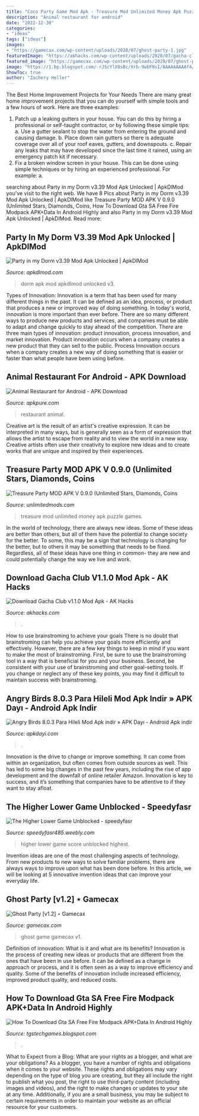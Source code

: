 ```yaml
---
title: "Coco Party Game Mod Apk - Treasure Mod Unlimited Money Apk Puzzle Games"
description: "Animal restaurant for android"
date: "2022-12-30"
categories:
- "ideas"
tags: ["ideas"]
images:
- "https://gamecax.com/wp-content/uploads/2020/07/ghost-party-1.jpg"
featuredImage: "https://akhacks.com/wp-content/uploads/2020/07/gacha-club-mod-apk-756x420.jpg"
featured_image: "https://gamecax.com/wp-content/uploads/2020/07/ghost-party-1.jpg"
image: "https://1.bp.blogspot.com/-rJScYlX8sBc/Xrb-9wbFNsI/AAAAAAAAAf4/QOnBcdaF4dMD_9lqLYaLvLSFfIXJ5Yq4QCK4BGAsYHg/w1200-h630-p-k-no-nu/20200509_180818.png"
ShowToc: true
author: "Zachery Heller"
---
```



The Best Home Improvement Projects for Your Needs
There are many great home improvement projects that you can do yourself with simple tools and a few hours of work. Here are three examples: 
1. Patch up a leaking gutters in your house. You can do this by hiring a professional or self-taught contractor, or by following these simple tips: 
a. Use a gutter sealant to stop the water from entering the ground and causing damage. 
b. Place down rain gutters so there is adequate coverage over all of your roof eaves, gutters, and downspouts. 
c. Repair any leaks that may have developed since the last time it rained, using an emergency patch kit if necessary.
2. Fix a broken window screen in your house. This can be done using simple techniques or by hiring an experienced professional. For example: 
a.

	

		
searching about Party in my Dorm v3.39 Mod Apk Unlocked | ApkDlMod you've visit to the right web. We have 8 Pics about Party in my Dorm v3.39 Mod Apk Unlocked | ApkDlMod like Treasure Party MOD APK V 0.9.0 (Unlimited Stars, Diamonds, Coins, How To Download Gta SA Free Fire Modpack APK+Data In Android Highly and also Party in my Dorm v3.39 Mod Apk Unlocked | ApkDlMod. Read more:
		
    
## Party In My Dorm V3.39 Mod Apk Unlocked | ApkDlMod

<img loading=lazy src="http://www.apkdlmod.com/wp-content/uploads/2017/01/party-in-my-dorm_6.jpg" onerror="this.onerror=null;this.src='https://tse3.mm.bing.net/th?id=OIP.uZSHKPQnGUAMNu9m_It6vwAAAA&amp;pid=15.1';" alt="Party in my Dorm v3.39 Mod Apk Unlocked | ApkDlMod">

_Source: apkdlmod.com_

>dorm apk mod apkdlmod unlocked v3. 

	

Types of Innovation:
Innovation is a term that has been used for many different things in the past. It can be defined as an idea, process, or product that produces a new or improved way of doing something. In today's world, innovation is more important than ever before. There are so many different ways to produce new products and services, and companies must be able to adapt and change quickly to stay ahead of the competition. 
There are three main types of innovation: product innovation, process innovation, and market innovation. Product innovation occurs when a company creates a new product that they can sell to the public. Process Innovation occurs when a company creates a new way of doing something that is easier or faster than what people have been using before.

    
## Animal Restaurant For Android - APK Download

<img loading=lazy src="https://image.winudf.com/v2/image1/ZHJvaWRoYW5nLnR3Z2FtZS5yZXN0YXVyYW50X3NjcmVlbl8xN18xNTcwMjYyMTU0XzA2OA/screen-17.jpg?fakeurl=1&amp;type=.jpg" onerror="this.onerror=null;this.src='https://tse4.mm.bing.net/th?id=OIP.Q9IGvEUmucXuTQG9I3gtowHaNK&amp;pid=15.1';" alt="Animal Restaurant for Android - APK Download">

_Source: apkpure.com_

>restaurant animal. 

	

Creative art is the result of an artist's creative expression. It can be interpreted in many ways, but is generally seen as a form of expression that allows the artist to escape from reality and to view the world in a new way. Creative artists often use their creativity to explore new ideas and to create works that are unique and inspired by their experiences.

    
## Treasure Party MOD APK V 0.9.0 (Unlimited Stars, Diamonds, Coins

<img loading=lazy src="https://unlimitedmods.com/wp-content/uploads/2020/05/zdvdzvdvdv.png" onerror="this.onerror=null;this.src='https://tse1.mm.bing.net/th?id=OIP.MvBDUws4bcLO0tNRdA4MswAAAA&amp;pid=15.1';" alt="Treasure Party MOD APK V 0.9.0 (Unlimited Stars, Diamonds, Coins">

_Source: unlimitedmods.com_

>treasure mod unlimited money apk puzzle games. 

	

In the world of technology, there are always new ideas. Some of these ideas are better than others, but all of them have the potential to change society for the better. To some, this may be a sign that technology is changing for the better, but to others it may be something that needs to be fixed. Regardless, all of these ideas have one thing in common- they are new and could potentially change the way we live and work.

    
## Download Gacha Club V1.1.0 Mod Apk - AK Hacks

<img loading=lazy src="https://akhacks.com/wp-content/uploads/2020/07/gacha-club-mod-apk-756x420.jpg" onerror="this.onerror=null;this.src='https://tse1.mm.bing.net/th?id=OIP.7SfUmH2ylalzD6ZhuKs41wHaEH&amp;pid=15.1';" alt="Download Gacha Club v1.1.0 Mod Apk - AK Hacks">

_Source: akhacks.com_

>. 

	

How to use brainstroming to achieve your goals
There is no doubt that brainstroming can help you achieve your goals more efficiently and effectively. However, there are a few key things to keep in mind if you want to make the most of brainstroming. First, be sure to use the brainstroming tool in a way that is beneficial for you and your business. Second, be consistent with your use of brainstroming and other goal-setting tools. If you change or neglect any of these key points, you may find it difficult to maintain success with brainstroming.

    
## Angry Birds 8.0.3 Para Hileli Mod Apk Indir » APK Dayı - Android Apk Indir

<img loading=lazy src="https://www.apkdayi.com/uploads/posts/2015-06/1435521078_angry-birds-ekran-goruntusu-2.jpg" onerror="this.onerror=null;this.src='https://tse3.mm.bing.net/th?id=OIP.8dncutxAoZjYM834n5_1ZgEsCo&amp;pid=15.1';" alt="Angry Birds 8.0.3 Para Hileli Mod Apk indir » APK Dayı - Android Apk indir">

_Source: apkdayi.com_

>. 

	

Innovation is the drive to change or improve something. It can come from within an organization, but often comes from outside sources as well. This has led to some big changes in the past few years, including the rise of app development and the downfall of online retailer Amazon. Innovation is key to success, and it’s something that companies have to be attentive to if they want to stay afloat.

    
## The Higher Lower Game Unblocked - Speedyfasr

<img loading=lazy src="http://speedyfasr485.weebly.com/uploads/1/2/5/2/125273901/280140921.jpg" onerror="this.onerror=null;this.src='https://tse1.mm.bing.net/th?id=OIP.IZidHRz2qq2xHrsRRpDqfAHaNJ&amp;pid=15.1';" alt="The Higher Lower Game Unblocked - speedyfasr">

_Source: speedyfasr485.weebly.com_

>higher lower game score unblocked highest. 

	

Invention ideas are one of the most challenging aspects of technology. From new products to new ways to solve familiar problems, there are always ways to improve upon what has been done before. In this article, we will be looking at 5 innovative invention ideas that can improve your everyday life.

    
## Ghost Party [v1.2] ⋆ Gamecax

<img loading=lazy src="https://gamecax.com/wp-content/uploads/2020/07/ghost-party-1.jpg" onerror="this.onerror=null;this.src='https://tse2.mm.bing.net/th?id=OIP.TYoZia5ba-aF2Bfg-Zt6YQHaFj&amp;pid=15.1';" alt="Ghost Party [v1.2] ⋆ Gamecax">

_Source: gamecax.com_

>ghost game gamecax v1. 

	

Definition of innovation: What is it and what are its benefits?
Innovation is the process of creating new ideas or products that are different from the ones that have been in use before. It can be defined as a change in approach or process, and it is often seen as a way to improve efficiency and quality. Some of the benefits of innovation include increased efficiency, improved product quality, and reduced costs.

    
## How To Download Gta SA Free Fire Modpack APK+Data In Android Highly

<img loading=lazy src="https://1.bp.blogspot.com/-rJScYlX8sBc/Xrb-9wbFNsI/AAAAAAAAAf4/QOnBcdaF4dMD_9lqLYaLvLSFfIXJ5Yq4QCK4BGAsYHg/w1200-h630-p-k-no-nu/20200509_180818.png" onerror="this.onerror=null;this.src='https://tse4.mm.bing.net/th?id=OIP.KKChsd-QxYETf7BRZCJ_qAHaD4&amp;pid=15.1';" alt="How To Download Gta SA Free Fire Modpack APK+Data In Android Highly">

_Source: tgstechgames.blogspot.com_

>. 

	

What to Expect from a Blog: What are your rights as a blogger, and what are your obligations?
As a blogger, you have a number of rights and obligations when it comes to your website. These rights and obligations may vary depending on the type of blog you are creating, but they all include the right to publish what you post, the right to use third-party content (including images and videos), and the right to make changes or updates to your site at any time. Additionally, if you are a small business, you may be subject to certain requirements in order to maintain your website as an official resource for your customers.

